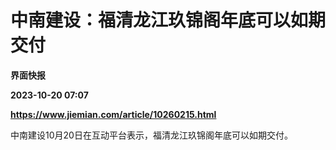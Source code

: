# 中南建设：福清龙江玖锦阁年底可以如期交付
**界面快报**

**2023-10-20 07:07**

**https://www.jiemian.com/article/10260215.html**

中南建设10月20日在互动平台表示，福清龙江玖锦阁年底可以如期交付。